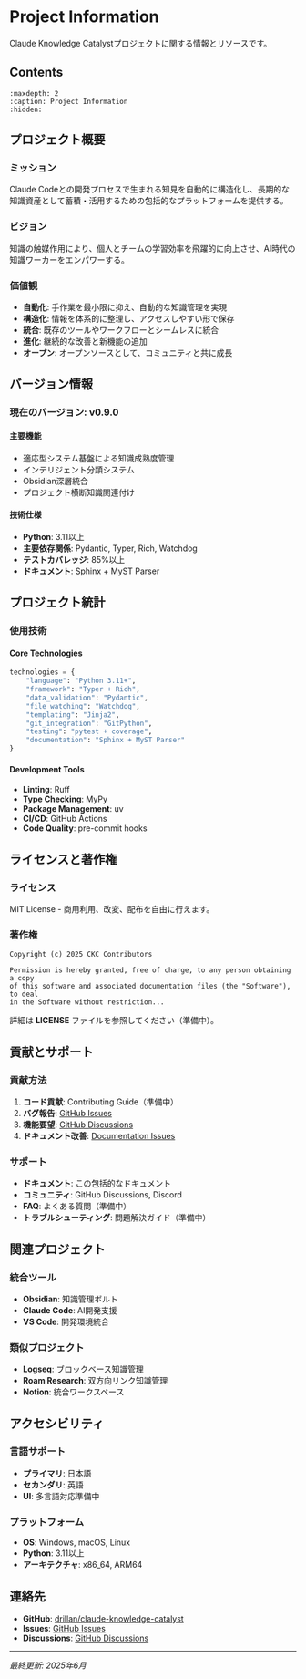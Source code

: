 # Project Information

Claude Knowledge Catalystプロジェクトに関する情報とリソースです。

## Contents

```{toctree}
:maxdepth: 2
:caption: Project Information
:hidden:

```

## プロジェクト概要

### ミッション
Claude Codeとの開発プロセスで生まれる知見を自動的に構造化し、長期的な知識資産として蓄積・活用するための包括的なプラットフォームを提供する。

### ビジョン
知識の触媒作用により、個人とチームの学習効率を飛躍的に向上させ、AI時代の知識ワーカーをエンパワーする。

### 価値観
- **自動化**: 手作業を最小限に抑え、自動的な知識管理を実現
- **構造化**: 情報を体系的に整理し、アクセスしやすい形で保存
- **統合**: 既存のツールやワークフローとシームレスに統合
- **進化**: 継続的な改善と新機能の追加
- **オープン**: オープンソースとして、コミュニティと共に成長

## バージョン情報

### 現在のバージョン: v0.9.0

#### 主要機能
- 適応型システム基盤による知識成熟度管理
- インテリジェント分類システム
- Obsidian深層統合
- プロジェクト横断知識関連付け

#### 技術仕様
- **Python**: 3.11以上
- **主要依存関係**: Pydantic, Typer, Rich, Watchdog
- **テストカバレッジ**: 85%以上
- **ドキュメント**: Sphinx + MyST Parser

## プロジェクト統計

### 使用技術

#### Core Technologies
```python
technologies = {
    "language": "Python 3.11+",
    "framework": "Typer + Rich",
    "data_validation": "Pydantic",
    "file_watching": "Watchdog",
    "templating": "Jinja2",
    "git_integration": "GitPython",
    "testing": "pytest + coverage",
    "documentation": "Sphinx + MyST Parser"
}
```

#### Development Tools
- **Linting**: Ruff
- **Type Checking**: MyPy
- **Package Management**: uv
- **CI/CD**: GitHub Actions
- **Code Quality**: pre-commit hooks

## ライセンスと著作権

### ライセンス
MIT License - 商用利用、改変、配布を自由に行えます。

### 著作権
```
Copyright (c) 2025 CKC Contributors

Permission is hereby granted, free of charge, to any person obtaining a copy
of this software and associated documentation files (the "Software"), to deal
in the Software without restriction...
```

詳細は **LICENSE** ファイルを参照してください（準備中）。

## 貢献とサポート

### 貢献方法
1. **コード貢献**: Contributing Guide（準備中）
2. **バグ報告**: [GitHub Issues](https://github.com/drillan/claude-knowledge-catalyst/issues)
3. **機能要望**: [GitHub Discussions](https://github.com/drillan/claude-knowledge-catalyst/discussions)
4. **ドキュメント改善**: [Documentation Issues](https://github.com/drillan/claude-knowledge-catalyst/issues?q=is%3Aissue+is%3Aopen+label%3Adocumentation)

### サポート
- **ドキュメント**: この包括的なドキュメント
- **コミュニティ**: GitHub Discussions, Discord
- **FAQ**: よくある質問（準備中）
- **トラブルシューティング**: 問題解決ガイド（準備中）

## 関連プロジェクト

### 統合ツール
- **Obsidian**: 知識管理ボルト
- **Claude Code**: AI開発支援
- **VS Code**: 開発環境統合

### 類似プロジェクト
- **Logseq**: ブロックベース知識管理
- **Roam Research**: 双方向リンク知識管理
- **Notion**: 統合ワークスペース

## アクセシビリティ

### 言語サポート
- **プライマリ**: 日本語
- **セカンダリ**: 英語
- **UI**: 多言語対応準備中

### プラットフォーム
- **OS**: Windows, macOS, Linux
- **Python**: 3.11以上
- **アーキテクチャ**: x86_64, ARM64

## 連絡先

- **GitHub**: [drillan/claude-knowledge-catalyst](https://github.com/drillan/claude-knowledge-catalyst)
- **Issues**: [GitHub Issues](https://github.com/drillan/claude-knowledge-catalyst/issues)
- **Discussions**: [GitHub Discussions](https://github.com/drillan/claude-knowledge-catalyst/discussions)

---

*最終更新: 2025年6月*